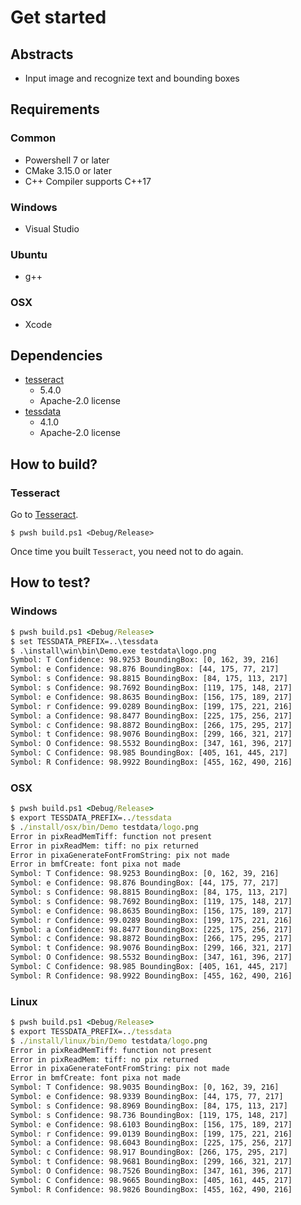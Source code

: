 # Get started

## Abstracts

* Input image and recognize text and bounding boxes

## Requirements

### Common

* Powershell 7 or later
* CMake 3.15.0 or later
* C++ Compiler supports C++17

### Windows

* Visual Studio

### Ubuntu

* g++

### OSX

* Xcode

## Dependencies

* [tesseract](https://github.com/tesseract-ocr/tesseract)
  * 5.4.0
  * Apache-2.0 license
* [tessdata](https://github.com/tesseract-ocr/tessdata)
  * 4.1.0
  * Apache-2.0 license

## How to build?

### Tesseract

Go to [Tesseract](..).

````shell
$ pwsh build.ps1 <Debug/Release>
````

Once time you built `Tesseract`, you need not to do again.

## How to test?

### Windows

````bat
$ pwsh build.ps1 <Debug/Release>
$ set TESSDATA_PREFIX=..\tessdata
$ .\install\win\bin\Demo.exe testdata\logo.png
Symbol: T Confidence: 98.9253 BoundingBox: [0, 162, 39, 216]
Symbol: e Confidence: 98.876 BoundingBox: [44, 175, 77, 217]
Symbol: s Confidence: 98.8815 BoundingBox: [84, 175, 113, 217]
Symbol: s Confidence: 98.7692 BoundingBox: [119, 175, 148, 217]
Symbol: e Confidence: 98.8635 BoundingBox: [156, 175, 189, 217]
Symbol: r Confidence: 99.0289 BoundingBox: [199, 175, 221, 216]
Symbol: a Confidence: 98.8477 BoundingBox: [225, 175, 256, 217]
Symbol: c Confidence: 98.8872 BoundingBox: [266, 175, 295, 217]
Symbol: t Confidence: 98.9076 BoundingBox: [299, 166, 321, 217]
Symbol: O Confidence: 98.5532 BoundingBox: [347, 161, 396, 217]
Symbol: C Confidence: 98.985 BoundingBox: [405, 161, 445, 217]
Symbol: R Confidence: 98.9922 BoundingBox: [455, 162, 490, 216]
````

### OSX

````bat
$ pwsh build.ps1 <Debug/Release>
$ export TESSDATA_PREFIX=../tessdata
$ ./install/osx/bin/Demo testdata/logo.png
Error in pixReadMemTiff: function not present
Error in pixReadMem: tiff: no pix returned
Error in pixaGenerateFontFromString: pix not made
Error in bmfCreate: font pixa not made
Symbol: T Confidence: 98.9253 BoundingBox: [0, 162, 39, 216]
Symbol: e Confidence: 98.876 BoundingBox: [44, 175, 77, 217]
Symbol: s Confidence: 98.8815 BoundingBox: [84, 175, 113, 217]
Symbol: s Confidence: 98.7692 BoundingBox: [119, 175, 148, 217]
Symbol: e Confidence: 98.8635 BoundingBox: [156, 175, 189, 217]
Symbol: r Confidence: 99.0289 BoundingBox: [199, 175, 221, 216]
Symbol: a Confidence: 98.8477 BoundingBox: [225, 175, 256, 217]
Symbol: c Confidence: 98.8872 BoundingBox: [266, 175, 295, 217]
Symbol: t Confidence: 98.9076 BoundingBox: [299, 166, 321, 217]
Symbol: O Confidence: 98.5532 BoundingBox: [347, 161, 396, 217]
Symbol: C Confidence: 98.985 BoundingBox: [405, 161, 445, 217]
Symbol: R Confidence: 98.9922 BoundingBox: [455, 162, 490, 216]
````

### Linux

````bat
$ pwsh build.ps1 <Debug/Release>
$ export TESSDATA_PREFIX=../tessdata
$ ./install/linux/bin/Demo testdata/logo.png
Error in pixReadMemTiff: function not present
Error in pixReadMem: tiff: no pix returned
Error in pixaGenerateFontFromString: pix not made
Error in bmfCreate: font pixa not made
Symbol: T Confidence: 98.9035 BoundingBox: [0, 162, 39, 216]
Symbol: e Confidence: 98.9339 BoundingBox: [44, 175, 77, 217]
Symbol: s Confidence: 98.8969 BoundingBox: [84, 175, 113, 217]
Symbol: s Confidence: 98.736 BoundingBox: [119, 175, 148, 217]
Symbol: e Confidence: 98.6103 BoundingBox: [156, 175, 189, 217]
Symbol: r Confidence: 99.0139 BoundingBox: [199, 175, 221, 216]
Symbol: a Confidence: 98.6043 BoundingBox: [225, 175, 256, 217]
Symbol: c Confidence: 98.917 BoundingBox: [266, 175, 295, 217]
Symbol: t Confidence: 98.9681 BoundingBox: [299, 166, 321, 217]
Symbol: O Confidence: 98.7526 BoundingBox: [347, 161, 396, 217]
Symbol: C Confidence: 98.9665 BoundingBox: [405, 161, 445, 217]
Symbol: R Confidence: 98.9826 BoundingBox: [455, 162, 490, 216]
````
